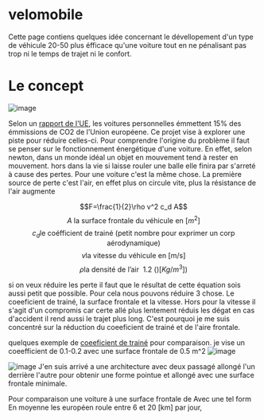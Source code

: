 # velomobile

Cette page contiens quelques idée concernant le dévellopement d'un type de véhicule 20-50 plus éfficace qu'une voiture tout en ne pénalisant pas trop ni le temps de trajet ni le confort.

# Le concept
![image](https://github.com/nathmo/velomobile/assets/15912256/69da165f-4358-4585-8511-32d21728ae27)

Selon un [rapport de l'UE](https://climate.ec.europa.eu/eu-action/transport/road-transport-reducing-co2-emissions-vehicles_en), les voitures personnelles émmettent 15% des émmissions de CO2 de l'Union européene.
Ce projet vise à explorer une piste pour réduire celles-ci.
Pour comprendre l'origine du problème il faut se penser sur le fonctionnement énergétique d'une voiture. En effet, selon newton, dans un monde idéal un objet en mouvement tend à rester en mouvement.
hors dans la vie si laisse rouler une balle elle finira par s'arreté à cause des pertes. Pour une voiture c'est la même chose.
La première source de perte c'est l'air, en effet plus on circule vite, plus la résistance de l'air augmente

$$F=\frac{1}{2}\rho v^2 c_d A$$
$$A \text { la surface frontale du véhicule en  }[m^{2}]$$
$$c_d \text {le coéfficient de trainé (petit nombre pour exprimer un corp aérodynamique)}$$
$$v \text {la vitesse du véhicule en [m/s]}$$
$$\rho \text {la densité de l'air ~1.2 }() [Kg/m^{3}])$$

si on veux réduire les perte il faut que le résultat de cette équation sois aussi petit que possible. 
Pour cela nous pouvons réduire 3 chose. Le coeeficient de trainé, la surface frontale et la vitesse.
Hors pour la vitesse il s'agit d'un compromis car certe allé plus lentement réduis les dégat en cas d'accident il rend aussi le trajet plus long.
C'est pourquoi je me suis concentré sur la réduction du coeeficient de trainé et de l'aire frontale.

quelques exemple de [coeeficient de trainé](https://en.wikipedia.org/wiki/Drag_coefficient) pour comparaison. je vise un coeefficient de 0.1-0.2 avec une surface frontale de 0.5 m^2 
![image](https://github.com/nathmo/velomobile/assets/15912256/6cf3151b-0b7a-4441-be17-9ceede0f71e5)


![image](https://github.com/nathmo/velomobile/assets/15912256/c301caab-7291-426c-9b6d-bded240d8281)
J'en suis arrivé a une architecture avec deux passagé allongé l'un derrière l'autre pour obtenir une forme pointue et allongé avec une surface frontale minimale.

Pour comparaison une voiture à une surface frontale de 
Avec une tel form
En moyenne les européen roule entre 6 et 20 [km] par jour,
